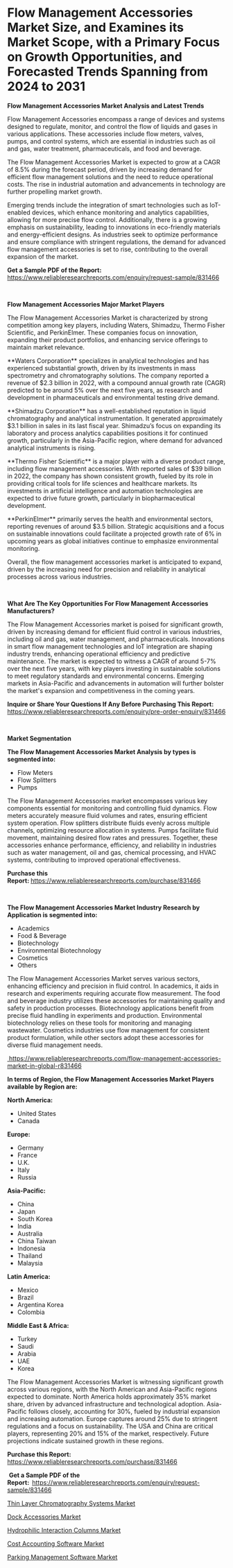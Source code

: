 <p><h1>Flow Management Accessories Market Size, and Examines its Market Scope, with a Primary Focus on Growth Opportunities, and Forecasted Trends Spanning from 2024 to 2031</h1></p><p><strong>Flow Management Accessories Market Analysis and Latest Trends</strong></p>
<p><p>Flow Management Accessories encompass a range of devices and systems designed to regulate, monitor, and control the flow of liquids and gases in various applications. These accessories include flow meters, valves, pumps, and control systems, which are essential in industries such as oil and gas, water treatment, pharmaceuticals, and food and beverage.</p><p>The Flow Management Accessories Market is expected to grow at a CAGR of 8.5% during the forecast period, driven by increasing demand for efficient flow management solutions and the need to reduce operational costs. The rise in industrial automation and advancements in technology are further propelling market growth. </p><p>Emerging trends include the integration of smart technologies such as IoT-enabled devices, which enhance monitoring and analytics capabilities, allowing for more precise flow control. Additionally, there is a growing emphasis on sustainability, leading to innovations in eco-friendly materials and energy-efficient designs. As industries seek to optimize performance and ensure compliance with stringent regulations, the demand for advanced flow management accessories is set to rise, contributing to the overall expansion of the market.</p></p>
<p><strong>Get a Sample PDF of the Report:&nbsp;</strong> <a href="https://www.reliableresearchreports.com/enquiry/request-sample/831466?utm_campaign=16&utm_medium=2&utm_source=Github&utm_content=ia&utm_term=18122024&utm_id=flow-management-accessories">https://www.reliableresearchreports.com/enquiry/request-sample/831466</a></p>
<p>&nbsp;</p>
<p><strong>Flow Management Accessories Major Market Players</strong></p>
<p><p>The Flow Management Accessories Market is characterized by strong competition among key players, including Waters, Shimadzu, Thermo Fisher Scientific, and PerkinElmer. These companies focus on innovation, expanding their product portfolios, and enhancing service offerings to maintain market relevance.</p><p>**Waters Corporation** specializes in analytical technologies and has experienced substantial growth, driven by its investments in mass spectrometry and chromatography solutions. The company reported a revenue of $2.3 billion in 2022, with a compound annual growth rate (CAGR) predicted to be around 5% over the next five years, as research and development in pharmaceuticals and environmental testing drive demand.</p><p>**Shimadzu Corporation** has a well-established reputation in liquid chromatography and analytical instrumentation. It generated approximately $3.1 billion in sales in its last fiscal year. Shimadzu’s focus on expanding its laboratory and process analytics capabilities positions it for continued growth, particularly in the Asia-Pacific region, where demand for advanced analytical instruments is rising.</p><p>**Thermo Fisher Scientific** is a major player with a diverse product range, including flow management accessories. With reported sales of $39 billion in 2022, the company has shown consistent growth, fueled by its role in providing critical tools for life sciences and healthcare markets. Its investments in artificial intelligence and automation technologies are expected to drive future growth, particularly in biopharmaceutical development.</p><p>**PerkinElmer** primarily serves the health and environmental sectors, reporting revenues of around $3.5 billion. Strategic acquisitions and a focus on sustainable innovations could facilitate a projected growth rate of 6% in upcoming years as global initiatives continue to emphasize environmental monitoring.</p><p>Overall, the flow management accessories market is anticipated to expand, driven by the increasing need for precision and reliability in analytical processes across various industries.</p></p>
<p>&nbsp;</p>
<p><strong>What Are The Key Opportunities For Flow Management Accessories Manufacturers?</strong></p>
<p><p>The Flow Management Accessories market is poised for significant growth, driven by increasing demand for efficient fluid control in various industries, including oil and gas, water management, and pharmaceuticals. Innovations in smart flow management technologies and IoT integration are shaping industry trends, enhancing operational efficiency and predictive maintenance. The market is expected to witness a CAGR of around 5-7% over the next five years, with key players investing in sustainable solutions to meet regulatory standards and environmental concerns. Emerging markets in Asia-Pacific and advancements in automation will further bolster the market's expansion and competitiveness in the coming years.</p></p>
<p><strong>Inquire or Share Your Questions If Any Before Purchasing This Report:</strong> <a href="https://www.reliableresearchreports.com/enquiry/pre-order-enquiry/831466?utm_campaign=16&utm_medium=2&utm_source=Github&utm_content=ia&utm_term=18122024&utm_id=flow-management-accessories">https://www.reliableresearchreports.com/enquiry/pre-order-enquiry/831466</a></p>
<p>&nbsp;</p>
<p><strong>Market Segmentation</strong></p>
<p><strong>The Flow Management Accessories Market Analysis by types is segmented into:</strong></p>
<p><ul><li>Flow Meters</li><li>Flow Splitters</li><li>Pumps</li></ul></p>
<p><p>The Flow Management Accessories market encompasses various key components essential for monitoring and controlling fluid dynamics. Flow meters accurately measure fluid volumes and rates, ensuring efficient system operation. Flow splitters distribute fluids evenly across multiple channels, optimizing resource allocation in systems. Pumps facilitate fluid movement, maintaining desired flow rates and pressures. Together, these accessories enhance performance, efficiency, and reliability in industries such as water management, oil and gas, chemical processing, and HVAC systems, contributing to improved operational effectiveness.</p></p>
<p><strong>Purchase this Report:&nbsp;</strong><a href="https://www.reliableresearchreports.com/purchase/831466?utm_campaign=16&utm_medium=2&utm_source=Github&utm_content=ia&utm_term=18122024&utm_id=flow-management-accessories">https://www.reliableresearchreports.com/purchase/831466</a></p>
<p>&nbsp;</p>
<p><strong>The Flow Management Accessories Market Industry Research by Application is segmented into:</strong></p>
<p><ul><li>Academics</li><li>Food & Beverage</li><li>Biotechnology</li><li>Environmental Biotechnology</li><li>Cosmetics</li><li>Others</li></ul></p>
<p><p>The Flow Management Accessories Market serves various sectors, enhancing efficiency and precision in fluid control. In academics, it aids in research and experiments requiring accurate flow measurement. The food and beverage industry utilizes these accessories for maintaining quality and safety in production processes. Biotechnology applications benefit from precise fluid handling in experiments and production. Environmental biotechnology relies on these tools for monitoring and managing wastewater. Cosmetics industries use flow management for consistent product formulation, while other sectors adopt these accessories for diverse fluid management needs.</p></p>
<p><a href="https://www.reliableresearchreports.com/flow-management-accessories-market-in-global-r831466?utm_campaign=16&utm_medium=2&utm_source=Github&utm_content=ia&utm_term=18122024&utm_id=flow-management-accessories">&nbsp;https://www.reliableresearchreports.com/flow-management-accessories-market-in-global-r831466</a></p>
<p><strong>In terms of Region, the Flow Management Accessories Market Players available by Region are:</strong></p>
<p>
    <p> <strong> North America: </strong>
        <ul>
            <li>United States</li>
            <li>Canada</li>
        </ul>
        </p> 
    <p> <strong> Europe: </strong>
        <ul>
            <li>Germany</li>
            <li>France</li>
            <li>U.K.</li>
            <li>Italy</li>
            <li>Russia</li>
        </ul>
        </p> 
    <p> <strong> Asia-Pacific: </strong>
        <ul>
            <li>China</li>
            <li>Japan</li>
            <li>South Korea</li>
            <li>India</li>
            <li>Australia</li>
            <li>China Taiwan</li>
            <li>Indonesia</li>
            <li>Thailand</li>
            <li>Malaysia</li>
        </ul>
        </p> 
    <p> <strong> Latin America: </strong>
        <ul>
            <li>Mexico</li>
            <li>Brazil</li>
            <li>Argentina Korea</li>
            <li>Colombia</li>
        </ul>
        </p> 
    <p> <strong> Middle East & Africa: </strong>
        <ul>
            <li>Turkey</li>
            <li>Saudi</li>
            <li>Arabia</li>
            <li>UAE</li>
            <li>Korea</li>
        </ul>
    </p>
    </p>
<p><p>The Flow Management Accessories Market is witnessing significant growth across various regions, with the North American and Asia-Pacific regions expected to dominate. North America holds approximately 35% market share, driven by advanced infrastructure and technological adoption. Asia-Pacific follows closely, accounting for 30%, fueled by industrial expansion and increasing automation. Europe captures around 25% due to stringent regulations and a focus on sustainability. The USA and China are critical players, representing 20% and 15% of the market, respectively. Future projections indicate sustained growth in these regions.</p></p>
<p><strong>Purchase this Report: </strong><a href="https://www.reliableresearchreports.com/purchase/831466?utm_campaign=16&utm_medium=2&utm_source=Github&utm_content=ia&utm_term=18122024&utm_id=flow-management-accessories">https://www.reliableresearchreports.com/purchase/831466</a></p>
<p>&nbsp;<strong>Get a Sample PDF of the Report:&nbsp;&nbsp;</strong><a href="https://www.reliableresearchreports.com/enquiry/request-sample/831466?utm_campaign=16&utm_medium=2&utm_source=Github&utm_content=ia&utm_term=18122024&utm_id=flow-management-accessories">https://www.reliableresearchreports.com/enquiry/request-sample/831466</a></p>
<p><strong></strong></p>
<p><p><a href="https://github.com/JosephineMcguire65/Market-Research-Report-List-1/blob/main/thin-layer-chromatography-systems-market.md?utm_campaign=16&utm_medium=2&utm_source=Github&utm_content=ia&utm_term=18122024&utm_id=flow-management-accessories">Thin Layer Chromatography Systems Market</a></p><p><a href="https://www.linkedin.com/pulse/global-dock-accessories-market-trends-applications-forecast-95-kwvwf?utm_campaign=16&utm_medium=2&utm_source=Github&utm_content=ia&utm_term=18122024&utm_id=flow-management-accessories">Dock Accessories Market</a></p><p><a href="https://github.com/YashRP12/Market-Research-Report-List-6/blob/main/hydrophilic-interaction-columns-market.md?utm_campaign=16&utm_medium=2&utm_source=Github&utm_content=ia&utm_term=18122024&utm_id=flow-management-accessories">Hydrophilic Interaction Columns Market</a></p><p><a href="https://www.linkedin.com/pulse/growth-forecast-cost-accounting-software-market-competitive-k3tof?utm_campaign=16&utm_medium=2&utm_source=Github&utm_content=ia&utm_term=18122024&utm_id=flow-management-accessories">Cost Accounting Software Market</a></p><p><a href="https://www.linkedin.com/pulse/parking-management-software-market-report-based-its-anticipated-l8swf?utm_campaign=16&utm_medium=2&utm_source=Github&utm_content=ia&utm_term=18122024&utm_id=flow-management-accessories">Parking Management Software Market</a></p></p>